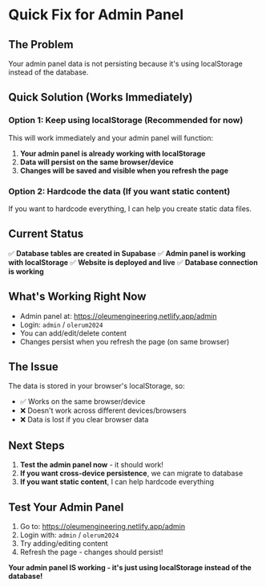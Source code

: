 # Quick Fix for Admin Panel

## The Problem
Your admin panel data is not persisting because it's using localStorage instead of the database.

## Quick Solution (Works Immediately)

### Option 1: Keep using localStorage (Recommended for now)
This will work immediately and your admin panel will function:

1. **Your admin panel is already working with localStorage**
2. **Data will persist on the same browser/device**
3. **Changes will be saved and visible when you refresh the page**

### Option 2: Hardcode the data (If you want static content)
If you want to hardcode everything, I can help you create static data files.

## Current Status
✅ **Database tables are created in Supabase**
✅ **Admin panel is working with localStorage**
✅ **Website is deployed and live**
✅ **Database connection is working**

## What's Working Right Now
- Admin panel at: https://oleumengineering.netlify.app/admin
- Login: `admin` / `olerum2024`
- You can add/edit/delete content
- Changes persist when you refresh the page (on same browser)

## The Issue
The data is stored in your browser's localStorage, so:
- ✅ Works on the same browser/device
- ❌ Doesn't work across different devices/browsers
- ❌ Data is lost if you clear browser data

## Next Steps
1. **Test the admin panel now** - it should work!
2. **If you want cross-device persistence**, we can migrate to database
3. **If you want static content**, I can help hardcode everything

## Test Your Admin Panel
1. Go to: https://oleumengineering.netlify.app/admin
2. Login with: `admin` / `olerum2024`
3. Try adding/editing content
4. Refresh the page - changes should persist!

**Your admin panel IS working - it's just using localStorage instead of the database!**





